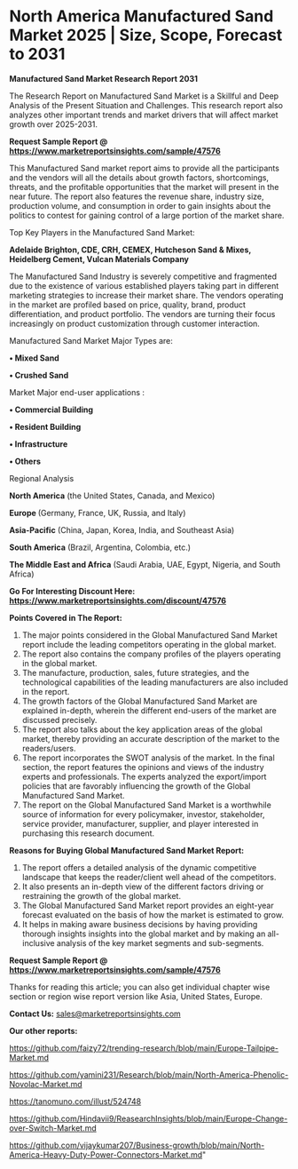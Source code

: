 # North America Manufactured Sand Market 2025 | Size, Scope, Forecast to 2031

<strong>Manufactured Sand Market Research Report 2031</strong>

The Research Report on Manufactured Sand Market is a Skillful and Deep Analysis of the Present Situation and Challenges. This research report also analyzes other important trends and market drivers that will affect market growth over 2025-2031.

<strong>Request Sample Report @ <a href=https://www.marketreportsinsights.com/sample/47576>https://www.marketreportsinsights.com/sample/47576</a></strong>

This Manufactured Sand market report aims to provide all the participants and the vendors will all the details about growth factors, shortcomings, threats, and the profitable opportunities that the market will present in the near future. The report also features the revenue share, industry size, production volume, and consumption in order to gain insights about the politics to contest for gaining control of a large portion of the market share.

Top Key Players in the Manufactured Sand Market:

<strong>Adelaide Brighton, CDE, CRH, CEMEX, Hutcheson Sand & Mixes, Heidelberg Cement, Vulcan Materials Company</strong>

The Manufactured Sand Industry is severely competitive and fragmented due to the existence of various established players taking part in different marketing strategies to increase their market share. The vendors operating in the market are profiled based on price, quality, brand, product differentiation, and product portfolio. The vendors are turning their focus increasingly on product customization through customer interaction.

Manufactured Sand Market Major Types are:

<strong>•  Mixed Sand

•  Crushed Sand</strong>

Market Major end-user applications :

<strong>•  Commercial Building

•  Resident Building

•  Infrastructure

•  Others</strong>

Regional Analysis

</u><strong><b>North America</b></strong> (the United States, Canada, and Mexico)

<strong><b>Europe </b></strong>(Germany, France, UK, Russia, and Italy)

<strong><b>Asia-Pacific</b></strong> (China, Japan, Korea, India, and Southeast Asia)

<strong><b>South America</b></strong> (Brazil, Argentina, Colombia, etc.)

<strong><b>The Middle East and Africa</b></strong> (Saudi Arabia, UAE, Egypt, Nigeria, and South Africa)

<strong>Go For Interesting Discount Here: <a href=https://www.marketreportsinsights.com/discount/47576>https://www.marketreportsinsights.com/discount/47576</a></strong>

<strong>Points Covered in The Report:</strong>
<ol>
  <li>The major points considered in the Global Manufactured Sand Market report include the leading competitors operating in the global market.</li>
  <li>The report also contains the company profiles of the players operating in the global market.</li>
  <li>The manufacture, production, sales, future strategies, and the technological capabilities of the leading manufacturers are also included in the report.</li>
  <li>The growth factors of the Global Manufactured Sand Market are explained in-depth, wherein the different end-users of the market are discussed precisely.</li>
  <li>The report also talks about the key application areas of the global market, thereby providing an accurate description of the market to the readers/users.</li>
  <li>The report incorporates the SWOT analysis of the market. In the final section, the report features the opinions and views of the industry experts and professionals. The experts analyzed the export/import policies that are favorably influencing the growth of the Global Manufactured Sand Market.</li>
  <li>The report on the Global Manufactured Sand Market is a worthwhile source of information for every policymaker, investor, stakeholder, service provider, manufacturer, supplier, and player interested in purchasing this research document.</li>
</ol>
<strong>Reasons for Buying Global Manufactured Sand Market Report:</strong>

<ol>
  <li>The report offers a detailed analysis of the dynamic competitive landscape that keeps the reader/client well ahead of the competitors.</li>
  <li>It also presents an in-depth view of the different factors driving or restraining the growth of the global market.</li>
  <li>The Global Manufactured Sand Market report provides an eight-year forecast evaluated on the basis of how the market is estimated to grow.</li>
  <li>It helps in making aware business decisions by having providing thorough insights insights into the global market and by making an all-inclusive analysis of the key market segments and sub-segments.</li>
</ol>
<strong>Request Sample Report @ <a href=https://www.marketreportsinsights.com/sample/47576>https://www.marketreportsinsights.com/sample/47576</a></strong>


Thanks for reading this article; you can also get individual chapter wise section or region wise report version like Asia, United States, Europe.

<strong>Contact Us:</strong>
sales@marketreportsinsights.com

<strong>Our other reports:</strong>

<a href=https://github.com/faizy72/trending-research/blob/main/Europe-Tailpipe-Market.md>https://github.com/faizy72/trending-research/blob/main/Europe-Tailpipe-Market.md</a>

<a href=https://github.com/yamini231/Research/blob/main/North-America-Phenolic-Novolac-Market.md>https://github.com/yamini231/Research/blob/main/North-America-Phenolic-Novolac-Market.md</a>

<a href=https://tanomuno.com/illust/524748>https://tanomuno.com/illust/524748</a>

<a href=https://github.com/Hindavii9/ReasearchInsights/blob/main/Europe-Change-over-Switch-Market.md>https://github.com/Hindavii9/ReasearchInsights/blob/main/Europe-Change-over-Switch-Market.md</a>

<a href=https://github.com/vijaykumar207/Business-growth/blob/main/North-America-Heavy-Duty-Power-Connectors-Market.md>https://github.com/vijaykumar207/Business-growth/blob/main/North-America-Heavy-Duty-Power-Connectors-Market.md</a>"
